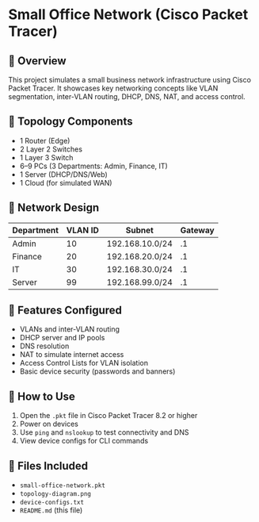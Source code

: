 # Small Office Network (Cisco Packet Tracer)

## 📘 Overview
This project simulates a small business network infrastructure using Cisco Packet Tracer. It showcases key networking concepts like VLAN segmentation, inter-VLAN routing, DHCP, DNS, NAT, and access control.

## 🧰 Topology Components
- 1 Router (Edge)
- 2 Layer 2 Switches
- 1 Layer 3 Switch
- 6–9 PCs (3 Departments: Admin, Finance, IT)
- 1 Server (DHCP/DNS/Web)
- 1 Cloud (for simulated WAN)

## 📡 Network Design
| Department | VLAN ID | Subnet | Gateway |
|------------|---------|--------|---------|
| Admin      | 10      | 192.168.10.0/24 | .1 |
| Finance    | 20      | 192.168.20.0/24 | .1 |
| IT         | 30      | 192.168.30.0/24 | .1 |
| Server     | 99      | 192.168.99.0/24 | .1 |

## 🔐 Features Configured
- VLANs and inter-VLAN routing
- DHCP server and IP pools
- DNS resolution
- NAT to simulate internet access
- Access Control Lists for VLAN isolation
- Basic device security (passwords and banners)

## 🧪 How to Use
1. Open the `.pkt` file in Cisco Packet Tracer 8.2 or higher
2. Power on devices
3. Use `ping` and `nslookup` to test connectivity and DNS
4. View device configs for CLI commands

## 📁 Files Included
- `small-office-network.pkt`
- `topology-diagram.png`
- `device-configs.txt`
- `README.md` (this file)

